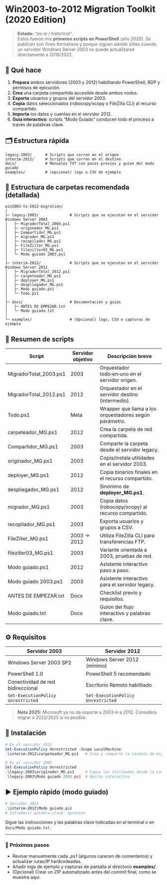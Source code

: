 # Win2003-to-2012 Migration Toolkit (2020 Edition)

> **Estado:** _“as-is / historical”_.  
> Estos fueron mis **primeros scripts en PowerShell** (año 2020). Se publican con fines formativos y porque siguen siendo útiles cuando un servidor Windows Server 2003 no puede actualizarse directamente a 2019/2022.

## 🚀 Qué hace

1. **Prepara** ambos servidores (2003 y 2012) habilitando PowerShell, RDP y permisos de ejecución.
2. **Crea** una carpeta compartida accesible desde ambos nodos.
3. **Exporta** usuarios y grupos del servidor 2003.
4. **Copia** datos seleccionados (robocopy/xcopy o FileZilla CLI) al recurso compartido.
5. **Importa** los datos y cuentas en el servidor 2012.
6. **Guía interactiva:** scripts “Modo Guiado” conducen todo el proceso a través de palabras clave.

## 🗂️ Estructura rápida

```text
legacy-2003/      # Scripts que corren en el origen
interim-2012/     # Scripts que corren en el destino
docs/             # Manuales TXT con pasos previos y guion del modo guiado
examples/         # (opcional) logs o CSV de ejemplo
```

## 📂 Estructura de carpetas recomendada (detallada)

```text
win2003-to-2012-migration/
│
├─ legacy-2003/              # Scripts que se ejecutan en el servidor Windows Server 2003
│   ├─ MigradorTotal_2003.ps1
│   ├─ originador_MG.ps1
│   ├─ Compartidor_MG.ps1
│   ├─ migrador_MG.ps1
│   ├─ recopilador_MG.ps1
│   ├─ FileZiller_MG.ps1
│   ├─ fileziller03_MG.ps1
│   └─ Modo guiado 2003.ps1
│
├─ interim-2012/             # Scripts que se ejecutan en el servidor Windows Server 2012
│   ├─ MigradorTotal_2012.ps1
│   ├─ carpeteador_MG.ps1
│   ├─ deployer_MG.ps1
│   ├─ despliegador_MG.ps1
│   ├─ Modo guiado.ps1
│   └─ Todo.ps1
│
├─ docs/                     # Documentación y guías
│   ├─ ANTES DE EMPEZAR.txt
│   └─ Modo guiado.txt
│
└─ examples/                 # (Opcional) logs, CSV o capturas de ejemplo
```




## 📄 Resumen de scripts

| Script | Servidor objetivo | Descripción breve |
|--------|------------------|-------------------|
| MigradorTotal_2003.ps1 | 2003 | Orquestador todo‑en‑uno en el servidor origen. |
| MigradorTotal_2012.ps1 | 2012 | Orquestador en el servidor destino (intermedio). |
| Todo.ps1 | Meta | Wrapper que llama a los orquestadores según parámetro. |
| carpeteador_MG.ps1 | 2012 | Crea la carpeta de red compartida. |
| Compartidor_MG.ps1 | 2003 | Comparte la carpeta desde el servidor legacy. |
| originador_MG.ps1 | 2003 | Copia/instala utilidades en el servidor 2003. |
| deployer_MG.ps1 | 2012 | Copia binarios finales en el recurso compartido. |
| despliegador_MG.ps1 | 2012 | Sinónimo de **deployer_MG.ps1**. |
| migrador_MG.ps1 | 2003 | Copia datos (robocopy/xcopy) al recurso compartido. |
| recopilador_MG.ps1 | 2003 | Exporta usuarios y grupos a CSV. |
| FileZiller_MG.ps1 | 2003 → 2012 | Utiliza FileZilla CLI para transferencias FTP. |
| fileziller03_MG.ps1 | 2003 | Variante orientada a 2003, pruebas de red. |
| Modo guiado.ps1 | 2012 | Asistente interactivo paso a paso. |
| Modo guiado 2003.ps1 | 2003 | Asistente interactivo para el servidor legacy. |
| ANTES DE EMPEZAR.txt | Docs | Checklist previo y requisitos. |
| Modo guiado.txt | Docs | Guion del flujo interactivo y palabras clave. |


## ⚙️ Requisitos

| Servidor 2003 | Servidor 2012 |
| ------------- | ------------- |
| Windows Server 2003 SP2 | Windows Server 2012 (mínimo) |
| PowerShell 1.0 | PowerShell 5 recomendado |
| Conectividad de red bidireccional | Escritorio Remoto habilitado |
| `Set-ExecutionPolicy Unrestricted` | `Set-ExecutionPolicy Unrestricted` |

> **Nota 2025:** Microsoft ya no da soporte a 2003 ni a 2012. Considera migrar a 2022/2025 si es posible.

## 🧩 Instalación

```powershell
# En el servidor 2012
Set-ExecutionPolicy Unrestricted -Scope LocalMachine
.\interim-2012\carpeteador_MG.ps1   # Crea y comparte la carpeta de migración

# En el servidor 2003
Set-ExecutionPolicy Unrestricted
.\legacy-2003\originador_MG.ps1     # Copia las utilidades desde la carpeta compartida
.\legacy-2003\Modo guiado 2003.ps1  # Opción interactiva
```

## ▶️ Ejemplo rápido (modo guiado)

```powershell
# Servidor 2012
.\interim-2012\Modo guiado.ps1
# Introducir palabra clave: opresion
```

Sigue las instrucciones y las palabras clave indicadas en el terminal o en `docs/Modo guiado.txt`.

---

### 📌 Próximos pasos

* Revisar manualmente cada *.ps1* (algunos carecen de comentarios) y actualizar rutas/IP hardcodeadas.  
* Añadir logs de ejemplo y capturas de pantalla al directorio **examples/**.  
* (Opcional) Crear un ZIP automatizado antes del _commit_ final, como se muestra aquí.
